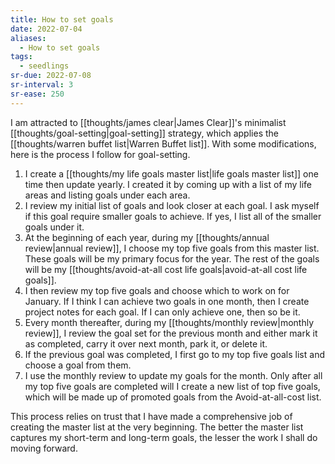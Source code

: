 ```yaml
---
title: How to set goals
date: 2022-07-04
aliases:
  - How to set goals
tags:
  - seedlings
sr-due: 2022-07-08
sr-interval: 3
sr-ease: 250
---
```

I am attracted to [[thoughts/james clear|James Clear]]'s minimalist [[thoughts/goal-setting|goal-setting]] strategy, which applies the [[thoughts/warren buffet list|Warren Buffet list]]. With some modifications, here is the process I follow for goal-setting.

1. I create a [[thoughts/my life goals master list|life goals master list]] one time then update yearly. I created it by coming up with a list of my life areas and listing goals under each area.
2. I review my initial list of goals and look closer at each goal. I ask myself if this  goal require smaller goals to achieve. If yes, I list all of the smaller goals under it.
3. At the beginning of each year, during my [[thoughts/annual review|annual review]], I choose my top five goals from this master list. These goals will be my primary focus for the year. The rest of the goals will be my [[thoughts/avoid-at-all cost life goals|avoid-at-all cost life goals]].
4. I then review my top five goals and choose which to work on for January. If I think I can achieve two goals in one month, then I create project notes for each goal. If I can only achieve one, then so be it.
5. Every month thereafter, during my [[thoughts/monthly review|monthly review]], I review the goal set for the previous month and either mark it as completed, carry it over next month, park it, or delete it.
6. If the previous goal was completed, I first go to my top five goals list and choose a goal from them.
7. I use the monthly review to update my goals for the month. Only after all my top five goals are completed will I create a new list of top five goals, which will be made up of promoted goals from the Avoid-at-all-cost list.

This process relies on trust that I have made a comprehensive job of creating the master list at the very beginning. The better the master list captures my short-term and long-term goals, the lesser the work I shall do moving forward.